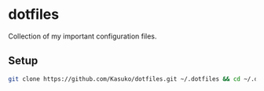 # dotfiles
Collection of my important configuration files.

## Setup
```bash
git clone https://github.com/Kasuko/dotfiles.git ~/.dotfiles && cd ~/.dotfiles && ./install
```
